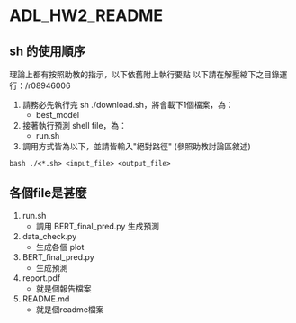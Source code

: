 # ADL_HW2_README

## sh 的使用順序
理論上都有按照助教的指示，以下依舊附上執行要點
以下請在解壓縮下之目錄運行：/r08946006

1. 請務必先執行完 sh ./download.sh，將會載下1個檔案，為：
    + best_model
2. 接著執行預測 shell file，為：
    + run.sh
3. 調用方式皆為以下，並請皆輸入"絕對路徑" (參照助教討論區敘述)
```bash=
bash ./<*.sh> <input_file> <output_file>
```

## 各個file是甚麼

1. run.sh
    + 調用 BERT_final_pred.py 生成預測
2. data_check.py
    + 生成各個 plot
3. BERT_final_pred.py
    + 生成預測
4. report.pdf
    + 就是個報告檔案
5. README.md
    + 就是個readme檔案
